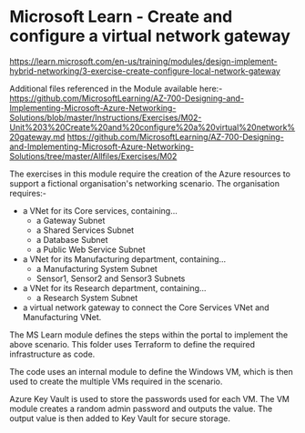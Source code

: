 # Microsoft Learn - Create and configure a virtual network gateway

https://learn.microsoft.com/en-us/training/modules/design-implement-hybrid-networking/3-exercise-create-configure-local-network-gateway

Additional files referenced in the Module available here:-
https://github.com/MicrosoftLearning/AZ-700-Designing-and-Implementing-Microsoft-Azure-Networking-Solutions/blob/master/Instructions/Exercises/M02-Unit%203%20Create%20and%20configure%20a%20virtual%20network%20gateway.md
https://github.com/MicrosoftLearning/AZ-700-Designing-and-Implementing-Microsoft-Azure-Networking-Solutions/tree/master/Allfiles/Exercises/M02

The exercises in this module require the creation of the Azure resources to support a fictional organisation's networking scenario. The organisation requires:-
- a VNet for its Core services, containing...
    - a Gateway Subnet
    - a Shared Services Subnet
    - a Database Subnet
    - a Public Web Service Subnet
- a VNet for its Manufacturing department, containing...
    - a Manufacturing System Subnet
    - Sensor1, Sensor2 and Sensor3 Subnets
- a VNet for its Research department, containing...
    - a Research System Subnet
- a virtual network gateway to connect the Core Services VNet and Manufacturing VNet.

The MS Learn module defines the steps within the portal to implement the above scenario. This folder uses Terraform to define the required infrastructure as code.

The code uses an internal module to define the Windows VM, which is then used to create the multiple VMs required in the scenario.

Azure Key Vault is used to store the passwords used for each VM. The VM module creates a random admin password and outputs the value. The output value is then added to Key Vault for secure storage.